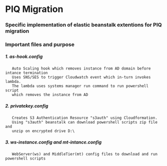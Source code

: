 # PIQ Migration
###  Specific implementation of elastic beanstalk extentions for PIQ migration

###  Important files and purpose
#####  1. as-hook.config
       Auto Scaling hook which removes instance from AD domain before intance termination
       Uses SNS/SES to trigger Cloudwatch event which in-turn invokes lambda. 
       The lambda uses systems manager run command to run powershell script 
       which removes the instance from AD
#####  2. privatekey.config
       Creates S3 Authentication Resource "s3auth" using Cloudformation. 
       Using "s3auth" beanstalk can download powershell scripts zip file and 
       unzip on encrypted drive D:\
#####  3. ws-instance.config and mt-intance.config
       WebServer(ws) and MiddleTier(mt) config files to download and run powershell scripts
